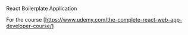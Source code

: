 React Boilerplate Application

For the course [https://www.udemy.com/the-complete-react-web-app-developer-course/]
